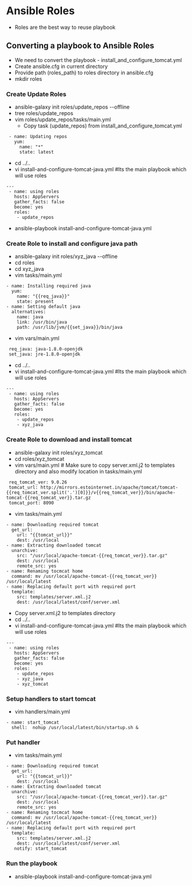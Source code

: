 # Ansible Roles
 - Roles are the best way to reuse playbook


## Converting a playbook to Ansible Roles
 - We need to convert the playbook - install_and_configure_tomcat.yml
 - Create ansible.cfg in current directory
 - Provide path (roles_path) to roles directory in ansible.cfg
 - mkdir roles

### Create Update Roles
 - ansible-galaxy init roles/update_repos --offline
 - tree roles/update_repos
 - vim roles/update_repos/tasks/main.yml
   - Copy task (update_repos) from install_and_configure_tomcat.yml

```
 - name: Updating repos
   yum:
     name: "*"
     state: latest
```

 - cd ../..
 - vi install-and-configure-tomcat-java.yml    #Its the main playbook which will use roles

```
---
 - name: using roles
   hosts: AppServers
   gather_facts: false
   become: yes
   roles:
    - update_repos
```

 - ansible-playbook install-and-configure-tomcat-java.yml

### Create Role to install and configure java path
 - ansible-galaxy init roles/xyz_java --offline
 - cd roles
 - cd xyz_java
 - vim tasks/main.yml

```
- name: Installing required java
  yum:
    name: "{{req_java}}"
    state: present
- name: Setting default java
  alternatives:
    name: java
    link: /usr/bin/java
    path: /usr/lib/jvm/{{set_java}}/bin/java
```

 - vim vars/main.yml

```
 req_java: java-1.8.0-openjdk
 set_java: jre-1.8.0-openjdk
```

 - cd ../..
 - vi install-and-configure-tomcat-java.yml    #Its the main playbook which will use roles

```
---
 - name: using roles
   hosts: AppServers
   gather_facts: false
   become: yes
   roles:
    - update_repos
    - xyz_java
```

### Create Role to download and install tomcat
 - ansible-galaxy init roles/xyz_tomcat
 - cd roles/xyz_tomcat
 - vim vars/main.yml    # Make sure to copy server.xml.j2 to templates directory and also modify location in tasks/main.yml

```
 req_tomcat_ver: 9.0.26
 tomcat_url: http://mirrors.estointernet.in/apache/tomcat/tomcat-{{req_tomcat_ver.split('.')[0]}}/v{{req_tomcat_ver}}/bin/apache-tomcat-{{req_tomcat_ver}}.tar.gz
 tomcat_port: 8090
```

 - vim tasks/main.yml

```
- name: Downloading required tomcat
  get_url:
    url: "{{tomcat_url}}"
    dest: /usr/local
- name: Extracting downloaded tomcat
  unarchive:
    src: "/usr/local/apache-tomcat-{{req_tomcat_ver}}.tar.gz"
    dest: /usr/local
    remote_src: yes
- name: Renaming tocmcat home
  command: mv /usr/local/apache-tomcat-{{req_tomcat_ver}} /usr/local/latest
- name: Replacing default port with required port
  template:
    src: templates/server.xml.j2
    dest: /usr/local/latest/conf/server.xml
```

 - Copy server.xml.j2 to templates directory
 - cd ../..
 - vi install-and-configure-tomcat-java.yml    #Its the main playbook which will use roles

```
---
 - name: using roles
   hosts: AppServers
   gather_facts: false
   become: yes
   roles:
    - update_repos
    - xyz_java
    - xyz_tomcat
```

### Setup handlers to start tomcat
 - vim handlers/main.yml

```
- name: start_tomcat
  shell:  nohup /usr/local/latest/bin/startup.sh &
```

### Put handler
- vim tasks/main.yml

```
- name: Downloading required tomcat
  get_url:
    url: "{{tomcat_url}}"
    dest: /usr/local
- name: Extracting downloaded tomcat
  unarchive:
    src: "/usr/local/apache-tomcat-{{req_tomcat_ver}}.tar.gz"
    dest: /usr/local
    remote_src: yes
- name: Renaming tocmcat home
  command: mv /usr/local/apache-tomcat-{{req_tomcat_ver}} /usr/local/latest
- name: Replacing default port with required port
  template:
    src: templates/server.xml.j2
    dest: /usr/local/latest/conf/server.xml
   notify: start_tomcat
```

### Run the playbook
 - ansible-playbook install-and-configure-tomcat-java.yml
